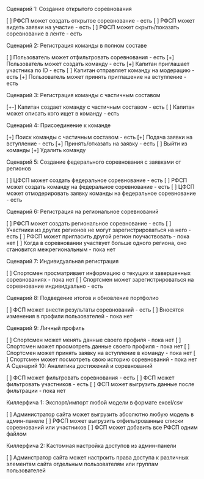 Сценарий 1: Создание открытого соревнования

[ ] РФСП может создать открытое соревнование - есть
[ ] РФСП может видеть заявки на участие - есть
[ ] РФСП может скрыть/показать соревнование в ленте - есть

Сценарий 2: Регистрация команды в полном составе

[ ] Пользователь может отфильтровать соревнования - есть
[+] Пользователь может создать команду - есть
[+] Капитан приглашает участника по ID - есть
[ ] Капитан отправляет команду на модерацию - есть
[+] Пользователь может принять приглашение на вступление - есть

Сценарий 3: Регистрация команды с частичным составом

[+-] Капитан создает команду с частичным составом - есть
[ ] Капитан может описать кого ищет в команду - есть

Сценарий 4: Присоединение к команде

[+] Поиск команды с частичным составом - есть
[+] Подача заявки на вступление - есть
[+] Принять/отказать на заявку - есть
[ ] Выйти из команды
[+] Удалить команду

Сценарий 5: Создание федерального соревнования с заявками от регионов

[ ] ЦФСП может создать федеральное соревнование - есть
[ ] РФСП может создать команду на федеральное соревнование - есть
[ ] ЦФСП может отмодерировать заявку команды на федеральное соревнование - есть

Сценарий 6: Регистрация на региональное соревнований

[ ] РФСП может создать региональное соревнование - есть
[ ] Участники из других регионов не могут зарегистрироваться на него - есть
[ ] РФСП может пригласить другой регион поучаствовать - пока нет
[ ] Когда в соревновании участвует больше одного региона, оно становится межрегиональным - пока нет

Сценарий 7: Индивидуальная регистрация

[ ] Спортсмен просматривает информацию о текущих и завершенных соревнованиях - пока нет
[ ] Спортсмен может зарегистрироваться на соревнование индивидуально - есть

Сценарий 8: Подведение итогов и обновление портфолио

[ ] ФСП может внести результаты соревнований - есть
[ ] Вносятся изменения в профили пользователей - пока нет

Сценарий 9: Личный профиль

[ ] Спортсмен может менять данные своего профиля - пока нет
[ ] Спортсмен может просмотреть данные своего профиля - пока нет
[ ] Спортсмен может принять заявку на вступление в команду - пока нет
[ ] Спортсмен может посмотреть свою историю соревнований - пока нет
А
Сценарий 10: Аналитика достижений и соревнований

[ ] ФСП может фильтровать соревнования - есть
[ ] ФСП может фильтровать участников - есть
[ ] ФСП может выгрузить данные после фильтрации - пока нет

Киллерфича 1: Экспорт/импорт любой модели в формате excel/csv

[ ] Администратор сайта может выгрузить абсолютно любую модель в админ-панеле
[ ] РФСП может выгрузить отфильтрованные списки соревнований или участников
[ ] ФСП может добавить все РФСП одним файлом

Киллерфича 2: Кастомная настройка доступов из админ-панели

[ ] Админстратор сайта может настроить права доступа к различных элементам сайта отдельным пользователям или группам
пользователей